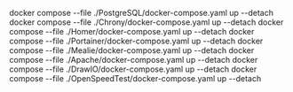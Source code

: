 docker compose --file ./PostgreSQL/docker-compose.yaml up --detach
docker compose --file ./Chrony/docker-compose.yaml up --detach
docker compose --file ./Homer/docker-compose.yaml up --detach
docker compose --file ./Portainer/docker-compose.yaml up --detach
docker compose --file ./Mealie/docker-compose.yaml up --detach
docker compose --file ./Apache/docker-compose.yaml up --detach
docker compose --file ./DrawIO/docker-compose.yaml up --detach
docker compose --file ./OpenSpeedTest/docker-compose.yaml up --detach

